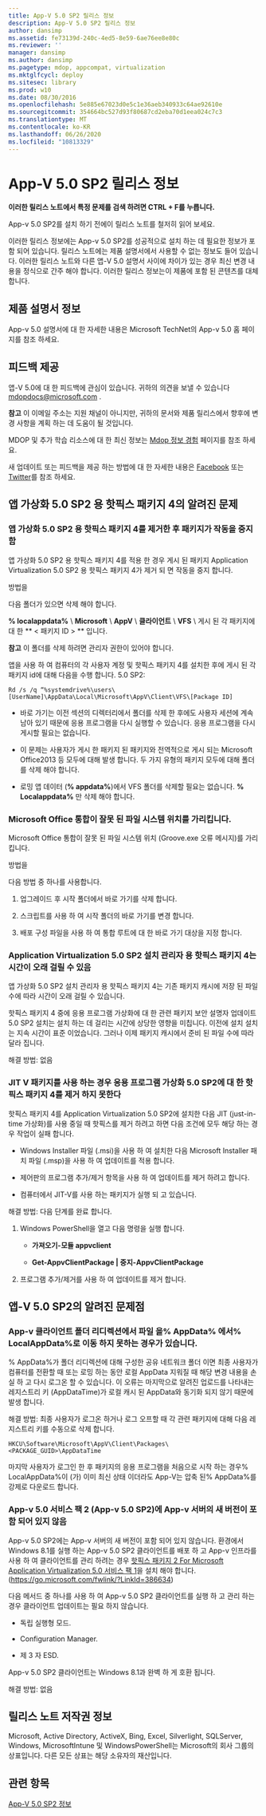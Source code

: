 ```yaml
---
title: App-V 5.0 SP2 릴리스 정보
description: App-V 5.0 SP2 릴리스 정보
author: dansimp
ms.assetid: fe73139d-240c-4ed5-8e59-6ae76ee8e80c
ms.reviewer: ''
manager: dansimp
ms.author: dansimp
ms.pagetype: mdop, appcompat, virtualization
ms.mktglfcycl: deploy
ms.sitesec: library
ms.prod: w10
ms.date: 08/30/2016
ms.openlocfilehash: 5e885e67023d0e5c1e36aeb340933c64ae92610e
ms.sourcegitcommit: 354664bc527d93f80687cd2eba70d1eea024c7c3
ms.translationtype: MT
ms.contentlocale: ko-KR
ms.lasthandoff: 06/26/2020
ms.locfileid: "10813329"
---
```

# App-V 5.0 SP2 릴리스 정보


**이러한 릴리스 노트에서 특정 문제를 검색 하려면 CTRL + F를 누릅니다.**

App-v 5.0 SP2를 설치 하기 전에이 릴리스 노트를 철저히 읽어 보세요.

이러한 릴리스 정보에는 App-v 5.0 SP2를 성공적으로 설치 하는 데 필요한 정보가 포함 되어 있습니다. 릴리스 노트에는 제품 설명서에서 사용할 수 없는 정보도 들어 있습니다. 이러한 릴리스 노트와 다른 앱-V 5.0 설명서 사이에 차이가 있는 경우 최신 변경 내용을 정식으로 간주 해야 합니다. 이러한 릴리스 정보는이 제품에 포함 된 콘텐츠를 대체 합니다.

## 제품 설명서 정보


App-v 5.0 설명서에 대 한 자세한 내용은 Microsoft TechNet의 App-v 5.0 홈 페이지를 참조 하세요.

## 피드백 제공


앱-V 5.0에 대 한 피드백에 관심이 있습니다. 귀하의 의견을 보낼 수 있습니다 <mdopdocs@microsoft.com> .

**참고**  이 이메일 주소는 지원 채널이 아니지만, 귀하의 문서와 제품 릴리스에서 향후에 변경 사항을 계획 하는 데 도움이 될 것입니다.

 

MDOP 및 추가 학습 리소스에 대 한 최신 정보는 [Mdop 정보 경험](https://go.microsoft.com/fwlink/p/?LinkId=236032) 페이지를 참조 하세요.

새 업데이트 또는 피드백을 제공 하는 방법에 대 한 자세한 내용은 [Facebook](https://go.microsoft.com/fwlink/p/?LinkId=242445) 또는 [Twitter](https://go.microsoft.com/fwlink/p/?LinkId=242447)를 참조 하세요.

## 앱 가상화 5.0 SP2 용 핫픽스 패키지 4의 알려진 문제


### 앱 가상화 5.0 SP2 용 핫픽스 패키지 4를 제거한 후 패키지가 작동을 중지 함

앱 가상화 5.0 SP2 용 핫픽스 패키지 4를 적용 한 경우 게시 된 패키지 Application Virtualization 5.0 SP2 용 핫픽스 패키지 4가 제거 되 면 작동을 중지 합니다.

방법을

다음 폴더가 있으면 삭제 해야 합니다.

**% localappdata%**  \\  **Microsoft**  \\  **AppV**  \\  **클라이언트**  \\  **VFS**  \\  게시 된 각 패키지에 대 한 ** &lt; 패키지 ID &gt; ** 입니다.

**참고**  이 폴더를 삭제 하려면 관리자 권한이 있어야 합니다.

 

앱을 사용 하 여 컴퓨터의 각 사용자 계정 및 핫픽스 패키지 4를 설치한 후에 게시 된 각 패키지 id에 대해 다음을 수행 합니다. 5.0 SP2:

`Rd /s /q “%systemdrive%\users\[UserName]\AppData\Local\Microsoft\AppV\Client\VFS\[Package ID]`

-   바로 가기는 이전 섹션의 디렉터리에서 폴더를 삭제 한 후에도 사용자 세션에 계속 남아 있기 때문에 응용 프로그램을 다시 실행할 수 있습니다. 응용 프로그램을 다시 게시할 필요는 없습니다.

-   이 문제는 사용자가 게시 한 패키지 된 패키지와 전역적으로 게시 되는 Microsoft Office2013 등 모두에 대해 발생 합니다. 두 가지 유형의 패키지 모두에 대해 폴더를 삭제 해야 합니다.

-   로밍 앱 데이터 (**% appdata%**)에서 VFS 폴더를 삭제할 필요는 없습니다. **% Localappdata%** 만 삭제 해야 합니다.

### Microsoft Office 통합이 잘못 된 파일 시스템 위치를 가리킵니다.

Microsoft Office 통합이 잘못 된 파일 시스템 위치 (Groove.exe 오류 메시지)를 가리킵니다.

방법을

다음 방법 중 하나를 사용합니다.

1.  업그레이드 후 시작 폴더에서 바로 가기를 삭제 합니다.

2.  스크립트를 사용 하 여 시작 폴더의 바로 가기를 변경 합니다.

3.  배포 구성 파일을 사용 하 여 통합 루트에 대 한 바로 가기 대상을 지정 합니다.

### <a href="" id="-------------hotfix-package-4-for-application-virtualization-5-0-sp2-installer-can-take-a-long-time"></a> Application Virtualization 5.0 SP2 설치 관리자 용 핫픽스 패키지 4는 시간이 오래 걸릴 수 있음

앱 가상화 5.0 SP2 설치 관리자 용 핫픽스 패키지 4는 기존 패키지 캐시에 저장 된 파일 수에 따라 시간이 오래 걸릴 수 있습니다.

핫픽스 패키지 4 중에 응용 프로그램 가상화에 대 한 관련 패키지 보안 설명자 업데이트 5.0 SP2 설치는 설치 하는 데 걸리는 시간에 상당한 영향을 미칩니다. 이전에 설치 설치는 지속 시간이 표준 이었습니다. 그러나 이제 패키지 캐시에서 준비 된 파일 수에 따라 달라 집니다.

해결 방법: 없음

### JIT V 패키지를 사용 하는 경우 응용 프로그램 가상화 5.0 SP2에 대 한 핫픽스 패키지 4를 제거 하지 못한다

핫픽스 패키지 4를 Application Virtualization 5.0 SP2에 설치한 다음 JIT (just-in-time 가상화)를 사용 중일 때 핫픽스를 제거 하려고 하면 다음 조건에 모두 해당 하는 경우 작업이 실패 합니다.

-   Windows Installer 파일 (.msi)을 사용 하 여 설치한 다음 Microsoft Installer 패치 파일 (.msp)을 사용 하 여 업데이트를 적용 합니다.

-   제어판의 프로그램 추가/제거 항목을 사용 하 여 업데이트를 제거 하려고 합니다.

-   컴퓨터에서 JIT-V를 사용 하는 패키지가 실행 되 고 있습니다.

해결 방법: 다음 단계를 완료 합니다.

1.  Windows PowerShell을 열고 다음 명령을 실행 합니다.

    -   **가져오기-모듈 appvclient**

    -   **Get-AppvClientPackage | 중지-AppvClientPackage**

2.  프로그램 추가/제거를 사용 하 여 업데이트를 제거 합니다.

## 앱-V 5.0 SP2의 알려진 문제점


### <a href="" id="bkmk-folderredirection"></a>App-v 클라이언트 폴더 리디렉션에서 파일 을% AppData% 에서% LocalAppData%로 이동 하지 못하는 경우가 있습니다.

% AppData%가 폴더 리디렉션에 대해 구성한 공유 네트워크 폴더 이면 최종 사용자가 컴퓨터를 전환할 때 또는 로밍 하는 동안 로컬 AppData 지워질 때 해당 변경 내용을 손실 하 고 다시 로그온 할 수 있습니다. 이 오류는 마지막으로 알려진 업로드를 나타내는 레지스트리 키 (AppDataTime)가 로컬 캐시 된 AppData와 동기화 되지 않기 때문에 발생 합니다.

해결 방법: 최종 사용자가 로그온 하거나 로그 오프할 때 각 관련 패키지에 대해 다음 레지스트리 키를 수동으로 삭제 합니다.

``` syntax
HKCU\Software\Microsoft\AppV\Client\Packages\<PACKAGE_GUID>\AppDataTime
```

마지막 사용자가 로그인 한 후 패키지의 응용 프로그램을 처음으로 시작 하는 경우% LocalAppData%이 (가) 이미 최신 상태 이더라도 App-V는 압축 된% AppData%를 강제로 다운로드 합니다.

### <a href="" id="-------------app-v-5-0-service-pack-2--app-v-5-0-sp2--does-not-include-a-new-version-of-the-app-v-server"></a> App-v 5.0 서비스 팩 2 (App-v 5.0 SP2)에 App-v 서버의 새 버전이 포함 되어 있지 않음

App-v 5.0 SP2에는 App-v 서버의 새 버전이 포함 되어 있지 않습니다. 환경에서 Windows 8.1를 실행 하는 App-v 5.0 SP2 클라이언트를 배포 하 고 App-v 인프라를 사용 하 여 클라이언트를 관리 하려는 경우 [핫픽스 패키지 2 For Microsoft Application Virtualization 5.0 서비스 팩 1](https://go.microsoft.com/fwlink/?LinkId=386634)을 설치 해야 합니다. (https://go.microsoft.com/fwlink/?LinkId=386634)

다음 메서드 중 하나를 사용 하 여 App-v 5.0 SP2 클라이언트를 실행 하 고 관리 하는 경우 클라이언트 업데이트는 필요 하지 않습니다.

-   독립 실행형 모드.

-   Configuration Manager.

-   제 3 자 ESD.

App-v 5.0 SP2 클라이언트는 Windows 8.1과 완벽 하 게 호환 됩니다.

해결 방법: 없음

## 릴리스 노트 저작권 정보


Microsoft, Active Directory, ActiveX, Bing, Excel, Silverlight, SQLServer, Windows, MicrosoftIntune 및 WindowsPowerShell는 Microsoft의 회사 그룹의 상표입니다. 다른 모든 상표는 해당 소유자의 재산입니다.








## 관련 항목


[App-V 5.0 SP2 정보](about-app-v-50-sp2.md)

 

 






